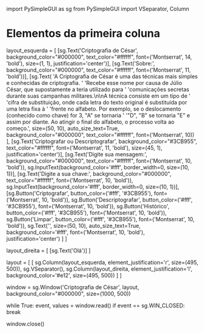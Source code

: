 import PySimpleGUI as sg
from PySimpleGUI import VSeparator, Column

# Elementos da primeira coluna
layout_esquerda = [
    [sg.Text('Criptografia de César', background_color="#000000", text_color="#ffffff", font=('Montserrat', 14, 'bold'), size=(1, 1), justification='center')],
    [sg.Text('Sobre:', background_color="#000000", text_color="#ffffff", font=('Montserrat', 11, 'bold'))],
    [sg.Text(
        'A Criptografia de César é uma das técnicas mais simples e conhecidas de criptografia. '
        'Recebe esse nome por causa de Júlio César, que supostamente a teria utilizado para '
        'comunicações secretas durante suas campanhas militares.\n\nA técnica consiste em um tipo de '
        'cifra de substituição, onde cada letra do texto original é substituída por uma letra fixa à '
        'frente no alfabeto. Por exemplo, se o deslocamento (conhecido como chave) for 3, "A" se tornaria '
        '"D", "B" se tornaria "E" e assim por diante. Ao atingir o final do alfabeto, o processo volta ao começo.',
        size=(50, 10), auto_size_text=True, background_color="#000000", text_color="#ffffff", font=('Montserrat', 10))
    ],
    [sg.Text('Criptografar ou Descriptografar', background_color="#3CB955", text_color="#ffffff", font=('Montserrat', 11, 'bold'), size=(45, 1), justification='center')],
    [sg.Text('Digite sua mensagem:', background_color="#000000", text_color="#ffffff", font=('Montserrat', 10, 'bold')), sg.InputText(background_color='#fff', border_width=0, size=(10, 1))],
    [sg.Text('Digite a sua chave:', background_color="#000000", text_color="#ffffff", font=('Montserrat', 10, 'bold')), sg.InputText(background_color='#fff', border_width=0, size=(10, 1))],
    [sg.Button('Criptografar', button_color=('#fff', '#3CB955'), font=('Montserrat', 10, 'bold')),
     sg.Button('Descriptografar', button_color=('#fff', '#3CB955'), font=('Montserrat', 10, 'bold')),
     sg.Button('Histórico', button_color=('#fff', '#3CB955'), font=('Montserrat', 10, 'bold')),
     sg.Button('Limpar', button_color=('#fff', '#3CB955'), font=('Montserrat', 10, 'bold')),
     sg.Text('', size=(50, 10), auto_size_text=True, background_color='#fff', font=('Montserrat', 10, 'bold'), justification='center')
    ]
]

layout_direita = [
    [sg.Text('Olá')]
]

layout = [
    [
        sg.Column(layout_esquerda, element_justification='r', size=(495, 500)),
        sg.VSeparator(),
        sg.Column(layout_direita, element_justification='l', background_color='#e12', size=(495, 500))
    ]
]

window = sg.Window('Criptografia de César', layout, background_color="#000000", size=(1000, 500))

while True:
    event, values = window.read()
    if event == sg.WIN_CLOSED:
        break

window.close()

